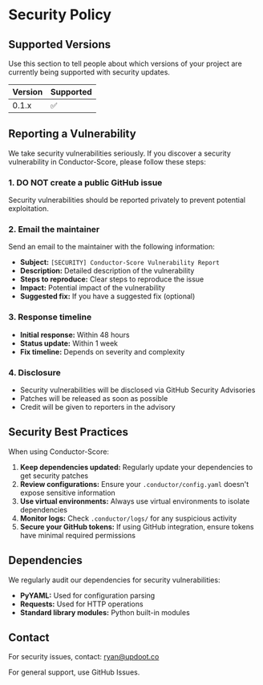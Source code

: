 # Security Policy

## Supported Versions

Use this section to tell people about which versions of your project are currently being supported with security updates.

| Version | Supported          |
| ------- | ------------------ |
| 0.1.x   | :white_check_mark: |

## Reporting a Vulnerability

We take security vulnerabilities seriously. If you discover a security vulnerability in Conductor-Score, please follow these steps:

### 1. **DO NOT** create a public GitHub issue
Security vulnerabilities should be reported privately to prevent potential exploitation.

### 2. Email the maintainer
Send an email to the maintainer with the following information:
- **Subject:** `[SECURITY] Conductor-Score Vulnerability Report`
- **Description:** Detailed description of the vulnerability
- **Steps to reproduce:** Clear steps to reproduce the issue
- **Impact:** Potential impact of the vulnerability
- **Suggested fix:** If you have a suggested fix (optional)

### 3. Response timeline
- **Initial response:** Within 48 hours
- **Status update:** Within 1 week
- **Fix timeline:** Depends on severity and complexity

### 4. Disclosure
- Security vulnerabilities will be disclosed via GitHub Security Advisories
- Patches will be released as soon as possible
- Credit will be given to reporters in the advisory

## Security Best Practices

When using Conductor-Score:

1. **Keep dependencies updated:** Regularly update your dependencies to get security patches
2. **Review configurations:** Ensure your `.conductor/config.yaml` doesn't expose sensitive information
3. **Use virtual environments:** Always use virtual environments to isolate dependencies
4. **Monitor logs:** Check `.conductor/logs/` for any suspicious activity
5. **Secure your GitHub tokens:** If using GitHub integration, ensure tokens have minimal required permissions

## Dependencies

We regularly audit our dependencies for security vulnerabilities:

- **PyYAML:** Used for configuration parsing
- **Requests:** Used for HTTP operations
- **Standard library modules:** Python built-in modules

## Contact

For security issues, contact: ryan@updoot.co

For general support, use GitHub Issues. 